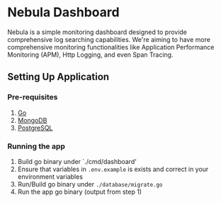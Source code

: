 # Nebula Dashboard
Nebula is a simple monitoring dashboard designed to provide comprehensive log searching capabilities.
We're aiming to have more comprehensive monitoring functionalities like Application Performance Monitoring (APM), Http Logging, and even Span Tracing.

## Setting Up Application
### Pre-requisites
1. [Go](https://go.dev/)
2. [MongoDB](https://www.mongodb.com/)
3. [PostgreSQL](https://www.postgresql.org/)

### Running the app
1. Build go binary under `./cmd/dashboard'
2. Ensure that variables in `.env.example` is exists and correct in your environment variables
3. Run/Build go binary under `./database/migrate.go`
4. Run the app go binary (output from step 1)
